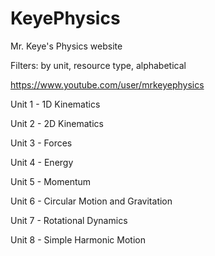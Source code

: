 # KeyePhysics
Mr. Keye's Physics website

Filters: by unit, resource type, alphabetical

https://www.youtube.com/user/mrkeyephysics


Unit 1 - 1D Kinematics

Unit 2 - 2D Kinematics

Unit 3 - Forces

Unit 4 - Energy

Unit 5 - Momentum

Unit 6 - Circular Motion and Gravitation

Unit 7 - Rotational Dynamics

Unit 8 - Simple Harmonic Motion
